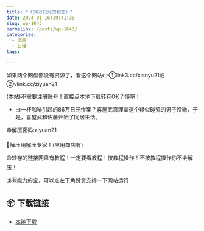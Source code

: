 ```yaml
---
title: "《86万日元的初恋》"
date: 2024-01-16T19:41:38
slug: wp-1643
permalink: /posts/wp-1643/
categories:
  - 漫画
  - 日漫
tags:

---
```


如果两个网盘都没有资源了，看这个网站👉①link3.cc/xianyu21或②vlink.cc/ziyuan21

(本站)不需要注册账号！直接点本地下载转存OK？懂吧！

*   由一杯咖啡引起的86万日元惨案？喜屋武真理拿这个疑似碰瓷的男子没辙，于是，喜屋武和佐藤开始了同居生活。

🟢解压密码:ziyuan21

🔵解压用解压专家！(应用商店有)

🟡转存的链接网盘有教程！一定要看教程！按教程操作！不按教程操作你不会解压！

💰🈶能力的宝，可以点左下角赞赏支持一下网站运行

## 📦 下载链接
- [本地下载](https://blziyuan21.com/pay-download/1643?key=8bb3d778b0&down_id=0)

